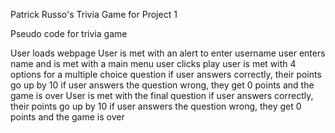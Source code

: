 Patrick Russo's Trivia Game for Project 1

Pseudo code for trivia game

User loads webpage
User is met with an alert to enter username
user enters name and is met with a main menu
user clicks play
user is met with 4 options for a multiple choice question
if user answers correctly, their points go up by 10 
if user answers the question wrong, they get 0 points and the game is over
User is met with the final question
if user answers correctly, their points go up by 10
if user answers the question wrong, they get 0 points and the game is over














